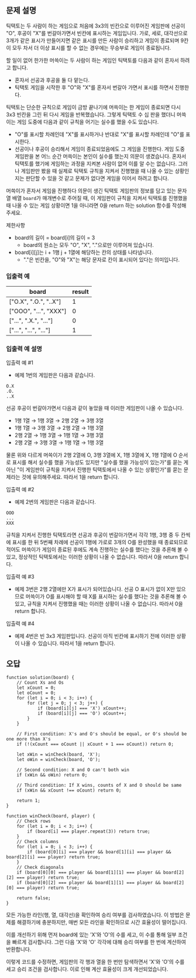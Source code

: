 ## 문제 설명
틱택토는 두 사람이 하는 게임으로 처음에 3x3의 빈칸으로 이루어진 게임판에 선공이 "O", 후공이 "X"를 번갈아가면서 빈칸에 표시하는 게임입니다. 가로, 세로, 대각선으로 3개가 같은 표시가 만들어지면 같은 표시를 만든 사람이 승리하고 게임이 종료되며 9칸이 모두 차서 더 이상 표시를 할 수 없는 경우에는 무승부로 게임이 종료됩니다.

할 일이 없어 한가한 머쓱이는 두 사람이 하는 게임인 틱택토를 다음과 같이 혼자서 하려고 합니다.

- 혼자서 선공과 후공을 둘 다 맡는다.
- 틱택토 게임을 시작한 후 "O"와 "X"를 혼자서 번갈아 가면서 표시를 하면서 진행한다.

틱택토는 단순한 규칙으로 게임이 금방 끝나기에 머쓱이는 한 게임이 종료되면 다시 3x3 빈칸을 그린 뒤 다시 게임을 반복했습니다. 그렇게 틱택토 수 십 판을 했더니 머쓱이는 게임 도중에 다음과 같이 규칙을 어기는 실수를 했을 수도 있습니다.

- "O"를 표시할 차례인데 "X"를 표시하거나 반대로 "X"를 표시할 차례인데 "O"를 표시한다.
- 선공이나 후공이 승리해서 게임이 종료되었음에도 그 게임을 진행한다.
게임 도중 게임판을 본 어느 순간 머쓱이는 본인이 실수를 했는지 의문이 생겼습니다. 혼자서 틱택토를 했기에 게임하는 과정을 지켜본 사람이 없어 이를 알 수는 없습니다. 그러나 게임판만 봤을 때 실제로 틱택토 규칙을 지켜서 진행했을 때 나올 수 있는 상황인지는 판단할 수 있을 것 같고 문제가 없다면 게임을 이어서 하려고 합니다.

머쓱이가 혼자서 게임을 진행하다 의문이 생긴 틱택토 게임판의 정보를 담고 있는 문자열 배열 `board`가 매개변수로 주어질 때, 이 게임판이 규칙을 지켜서 틱택토를 진행했을 때 나올 수 있는 게임 상황이면 1을 아니라면 0을 return 하는 solution 함수를 작성해 주세요.

제한사항
- board의 길이 = board[i]의 길이 = 3
  - board의 원소는 모두 "O", "X", "."으로만 이루어져 있습니다.
- board[i][j]는 i + 1행 j + 1열에 해당하는 칸의 상태를 나타냅니다.
  - "."은 빈칸을, "O"와 "X"는 해당 문자로 칸이 표시되어 있다는 의미입니다.

### 입출력 예
 board	| result 
---|---
["O.X", ".O.", "..X"]	|1
["OOO", "...", "XXX"]	|0
["...", ".X.", "..."]	|0
["...", "...", "..."]	|1

### 입출력 예 설명

입출력 예 #1

- 예제 1번의 게임판은 다음과 같습니다.
```
O.X
.O.
..X
```
선공 후공이 번갈아가면서 다음과 같이 놓았을 때 이러한 게임판이 나올 수 있습니다.

- 1행 1열 → 1행 3열 → 2행 2열 → 3행 3열
- 1행 1열 → 3행 3열 → 2행 2열 → 1행 3열
- 2행 2열 → 1행 3열 → 1행 1열 → 3행 3열
- 2행 2열 → 3행 3열 → 1행 1열 → 1행 3열

물론 위와 다르게 머쓱이가 2행 2열에 O, 3행 3열에 X, 1행 3열에 X, 1행 1열에 O 순서로 표시를 해서 실수를 했을 가능성도 있지만 "실수를 했을 가능성이 있는가"를 묻는 게 아닌 "이 게임판이 규칙을 지켜서 진행한 틱택토에서 나올 수 있는 상황인가"를 묻는 문제라는 것에 유의해주세요. 따라서 1을 return 합니다.

입출력 예 #2

- 예제 2번의 게임판은 다음과 같습니다.
```
OOO
...
XXX
```

규칙을 지켜서 진행한 틱택토라면 선공과 후공이 번갈아가면서 각각 1행, 3행 중 두 칸씩에 표시를 한 뒤 5번째 차례에 선공이 1행에 가로로 3개의 O를 완성했을 때 종료되므로 적어도 머쓱이가 게임이 종료된 후에도 계속 진행하는 실수를 했다는 것을 추론해 볼 수 있고, 정상적인 틱택토에서는 이러한 상황이 나올 수 없습니다. 따라서 0을 return 합니다.

입출력 예 #3

- 예제 3번은 2행 2열에만 X가 표시가 되어있습니다. 선공 O 표시가 없이 X만 있으므로 머쓱이가 O를 표시해야 할 때 X를 표시하는 실수를 했다는 것을 추론해 볼 수 있고, 규칙을 지켜서 진행했을 때는 이러한 상황이 나올 수 없습니다. 따라서 0을 return 합니다.

입출력 예 #4

- 예제 4번은 빈 3x3 게임판입니다. 선공이 아직 빈칸에 표시하기 전에 이러한 상황이 나올 수 있습니다. 따라서 1을 return 합니다.

## 오답

```
function solution(board) {
    // Count Xs and Os
    let xCount = 0;
    let oCount = 0;
    for (let i = 0; i < 3; i++) {
        for (let j = 0; j < 3; j++) {
            if (board[i][j] === 'X') xCount++;
            if (board[i][j] === 'O') oCount++;
        }
    }

    // First condition: X's and O's should be equal, or O's should be one more than X's
    if (!(xCount === oCount || xCount + 1 === oCount)) return 0;

    let xWin = winCheck(board, 'X');
    let oWin = winCheck(board, 'O');

    // Second condition: X and O can't both win
    if (xWin && oWin) return 0;

    // Third condition: If X wins, counts of X and O should be same
    if (xWin && xCount !== oCount) return 0;

    return 1;
}

function winCheck(board, player) {
    // Check rows
    for (let i = 0; i < 3; i++) {
        if (board[i] === player.repeat(3)) return true;
    }
    // Check columns
    for (let i = 0; i < 3; i++) {
        if (board[0][i] === player && board[1][i] === player && board[2][i] === player) return true;
    }
    // Check diagonals
    if (board[0][0] === player && board[1][1] === player && board[2][2] === player) return true;
    if (board[0][2] === player && board[1][1] === player && board[2][0] === player) return true;

    return false;
}
```

모든 가능한 라인(행, 열, 대각선)을 확인하여 승리 여부를 검사하였습니다. 이 방법은 문제를 해결하기에 충분하지만, 매번 모든 라인을 확인하므로 시간 효율성이 떨어집니다.

이를 개선하기 위해 먼저 board에 있는 'X'와 'O'의 수를 세고, 이 수를 통해 일부 조건을 빠르게 검사합니다. 그런 다음 'X'와 'O' 각각에 대해 승리 여부를 한 번에 계산하여 반환합니다.

이렇게 코드를 수정하면, 게임판의 각 행과 열을 한 번만 탐색하면서 'X'와 'O'의 수를 세고 승리 조건을 검사합니다. 이로 인해 계산 효율성이 크게 개선되었습니다.


